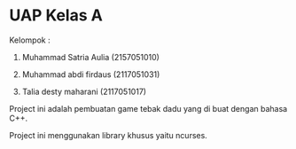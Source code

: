 # UAP Kelas A

Kelompok :

1. Muhammad Satria Aulia
(2157051010)

2. Muhammad abdi firdaus
(2117051031)

3. Talia desty maharani
(2117051017)

Project ini adalah pembuatan game tebak dadu yang di buat dengan bahasa C++.

Project ini menggunakan library khusus yaitu ncurses.
